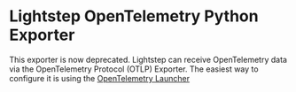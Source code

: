 # Lightstep OpenTelemetry Python Exporter

This exporter is now deprecated. Lightstep can receive OpenTelemetry data via the OpenTelemetry Protocol (OTLP) Exporter. The easiest way to configure it is using the [OpenTelemetry Launcher](https://github.com/lightstep/otel-launcher-python/)

